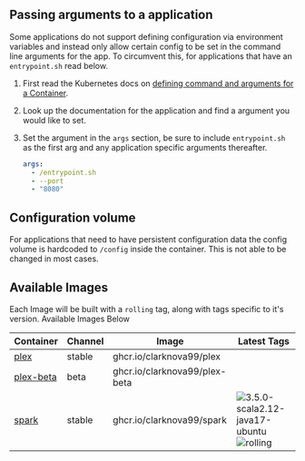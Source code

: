 <!---
NOTE: AUTO-GENERATED FILE
to edit this file, instead edit its template at: ./github/scripts/templates/README.md.j2
-->


## Passing arguments to a application

Some applications do not support defining configuration via environment variables and instead only allow certain config to be set in the command line arguments for the app. To circumvent this, for applications that have an `entrypoint.sh` read below.

1. First read the Kubernetes docs on [defining command and arguments for a Container](https://kubernetes.io/docs/tasks/inject-data-application/define-command-argument-container/).
2. Look up the documentation for the application and find a argument you would like to set.
3. Set the argument in the `args` section, be sure to include `entrypoint.sh` as the first arg and any application specific arguments thereafter.

    ```yaml
    args:
      - /entrypoint.sh
      - --port
      - "8080"
    ```

## Configuration volume

For applications that need to have persistent configuration data the config volume is hardcoded to `/config` inside the container. This is not able to be changed in most cases.

## Available Images

Each Image will be built with a `rolling` tag, along with tags specific to it's version. Available Images Below

Container | Channel | Image | Latest Tags
--- | --- | --- | ---
[plex]() | stable | ghcr.io/clarknova99/plex |
[plex-beta]() | beta | ghcr.io/clarknova99/plex-beta |
[spark](https://github.com/clarknova99/containers/pkgs/container/spark) | stable | ghcr.io/clarknova99/spark |![3.5.0-scala2.12-java17-ubuntu](https://img.shields.io/badge/3.5.0--scala2.12--java17--ubuntu-blue?style=flat-square) ![rolling](https://img.shields.io/badge/rolling-blue?style=flat-square)


